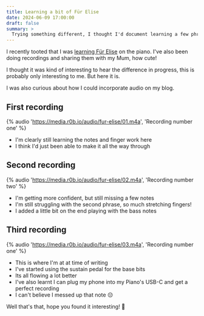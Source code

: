 ```yaml
---
title: Learning a bit of Für Elise
date: 2024-06-09 17:00:00
draft: false
summary: >
  Trying something different, I thought I'd document learning a few phrases Für Elise on the Piano
---
```


I recently tooted that I was [learning Für Elise](https://hyem.tech/@rob/112525251520946192) on the piano.
I've also been doing recordings and sharing them with my Mum, how cute!

I thought it was kind of interesting to hear the difference in progress,
this is probably only interesting to me.
But here it is.

I was also curious about how I could incorporate audio on my blog.

## First recording

{% audio 'https://media.r0b.io/audio/fur-elise/01.m4a', 'Recording number one' %}

- I'm clearly still learning the notes and finger work here
- I think I'd just been able to make it all the way through

## Second recording

{% audio 'https://media.r0b.io/audio/fur-elise/02.m4a', 'Recording number two' %}

- I'm getting more confident, but still missing a few notes
- I'm still struggling with the second phrase, so much stretching fingers!
- I added a little bit on the end playing with the bass notes

## Third recording

{% audio 'https://media.r0b.io/audio/fur-elise/03.m4a', 'Recording number one' %}

- This is where I'm at at time of writing
- I've started using the sustain pedal for the base bits
- Its all flowing a lot better
- I've also learnt I can plug my phone into my Piano's USB-C and get a perfect recording
- I can't believe I messed up that note 😔

Well that's that, hope you found it interesting! 🤷
